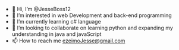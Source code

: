- 👋 Hi, I’m @JesseBoss12
- 👀 I’m interested in web Development and back-end programming 
- 🌱 I’m currently learning c# language 
- 💞️ I’m looking to collaborate on learning python and expanding my understanding in java and javaScript 
- 📫 How to reach me ezeimoJesse@gmail.com

<!---
JesseBoss12/JesseBoss12 is a ✨ special ✨ repository because its `README.md` (this file) appears on your GitHub profile.
You can click the Preview link to take a look at your changes.
--->
